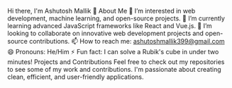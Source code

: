 Hi there, I'm Ashutosh Mallik 👋
About Me
👀 I’m interested in web development, machine learning, and open-source projects.
🌱 I’m currently learning advanced JavaScript frameworks like React and Vue.js.
💞️ I’m looking to collaborate on innovative web development projects and open-source contributions.
📫 How to reach me: ashutoshmallik399@gmail.com
😄 Pronouns: He/Him
⚡ Fun fact: I can solve a Rubik's cube in under two minutes!
Projects and Contributions
Feel free to check out my repositories to see some of my work and contributions. I'm passionate about creating clean, efficient, and user-friendly applications.
<!---
AshutoshMallik/AshutoshMallik is a ✨ special ✨ repository because its `README.md` (this file) appears on your GitHub profile.
You can click the Preview link to take a look at your changes.
--->
